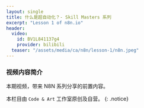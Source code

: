 ```yaml
---
layout: single
title: 什么是超自动化？- Skill Masters 系列
excerpt: "Lesson 1 of n8n.io"
header:
  video:
    id: BV1L841137g4
    provider: bilibili
  teaser: "/assets/media/ca/n8n/lesson-1/n8n.jpeg"
---
```


### 视频内容简介

本期视频，带来 N8N 系列分享的前置内容。

本栏目由 `Code & Art` 工作室原创及自营。
{: .notice}
